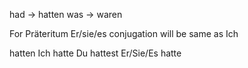 had -> hatten
was -> waren

For Präteritum Er/sie/es conjugation will be same as Ich

hatten 
Ich hatte
Du hattest
Er/Sie/Es hatte

